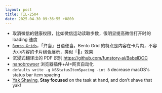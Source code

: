```yaml
---
layout: post
title: TIL-2504
date: 2025-04-30 09:36:55 +0800
---
```


- 取消微信的健康权限，比如微信运动读取步数，很明显提高微信打开时的 loading 速度
- [`Bento Grids`](https://bentogrids.com)，「弁当」日语便当。Bento Grid 的特点是内容在卡片内，不容大小内容的卡片组合展示，类似「🍱」效果
- 沉浸式翻译出的 PDF 识别 https://github.com/funstory-ai/BabelDOC
- [nanobrowser](https://github.com/nanobrowser/nanobrowser) 浏览器插件+AI=网页自动化
- `defaults write -g NSStatusItemSpacing -int 8` decrease macOS's status bar item spacing
- [Yak Shaving](https://americanexpress.io/yak-shaving/), **Stay focused** on the task at hand, and don’t shave that yak!
